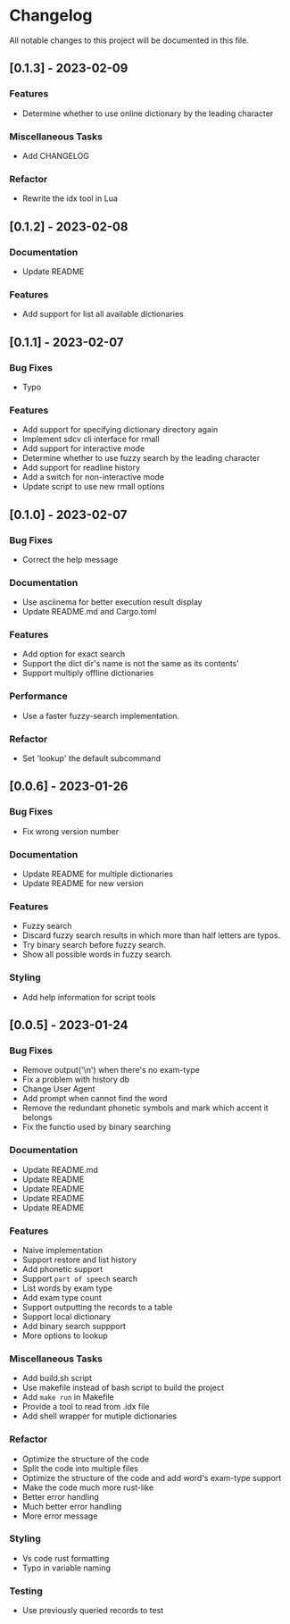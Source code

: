 # Changelog

All notable changes to this project will be documented in this file.

## [0.1.3] - 2023-02-09

### Features

- Determine whether to use online dictionary by the leading character

### Miscellaneous Tasks

- Add CHANGELOG

### Refactor

- Rewrite the idx tool in Lua

## [0.1.2] - 2023-02-08

### Documentation

- Update README

### Features

- Add support for list all available dictionaries

## [0.1.1] - 2023-02-07

### Bug Fixes

- Typo

### Features

- Add support for specifying dictionary directory again
- Implement sdcv cli interface for rmall
- Add support for interactive mode
- Determine whether to use fuzzy search by the leading character
- Add support for readline history
- Add a switch for non-interactive mode
- Update script to use new rmall options

## [0.1.0] - 2023-02-07

### Bug Fixes

- Correct the help message

### Documentation

- Use asciinema for better execution result display
- Update README.md and Cargo.toml

### Features

- Add option for exact search
- Support the dict dir's name is not the same as its contents'
- Support multiply offline dictionaries

### Performance

- Use a faster fuzzy-search implementation.

### Refactor

- Set 'lookup' the default subcommand

## [0.0.6] - 2023-01-26

### Bug Fixes

- Fix wrong version number

### Documentation

- Update README for multiple dictionaries
- Update README for new version

### Features

- Fuzzy search
- Discard fuzzy search results in which more than half letters are typos.
- Try binary search before fuzzy search.
- Show all possible words in fuzzy search.

### Styling

- Add help information for script tools

## [0.0.5] - 2023-01-24

### Bug Fixes

- Remove output('\n') when there's no exam-type
- Fix a problem with history db
- Change User Agent
- Add prompt when cannot find the word
- Remove the redundant phonetic symbols and mark which accent it belongs
- Fix the functio used by binary searching

### Documentation

- Update README.md
- Update README
- Update README
- Update README
- Update README

### Features

- Naive implementation
- Support restore and list history
- Add phonetic support
- Support `part of speech` search
- List words by exam type
- Add exam type count
- Support outputting the records to a table
- Support local dictionary
- Add binary search suppport
- More options to lookup

### Miscellaneous Tasks

- Add build.sh script
- Use makefile instead of bash script to build the project
- Add `make run` in Makefile
- Provide a tool to read from .idx file
- Add shell wrapper for mutiple dictionaries

### Refactor

- Optimize the structure of the code
- Split the code into multiple files
- Optimize the structure of the code and add word's exam-type support
- Make the code much more rust-like
- Better error handling
- Much better error handling
- More error message

### Styling

- Vs code rust formatting
- Typo in variable naming

### Testing

- Use previously queried records to test

<!-- generated by git-cliff -->
